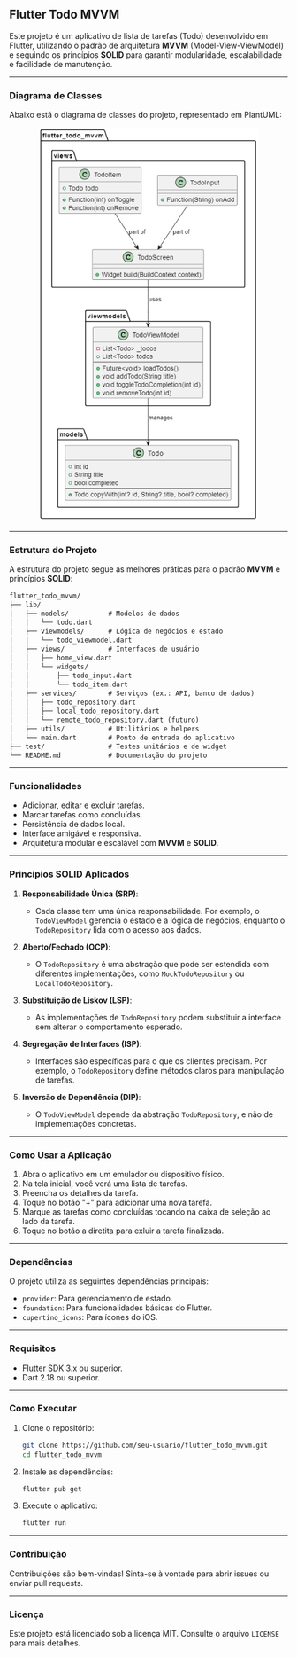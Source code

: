 ## Flutter Todo MVVM

Este projeto é um aplicativo de lista de tarefas (Todo) desenvolvido em Flutter, utilizando o padrão de arquitetura **MVVM** (Model-View-ViewModel) e seguindo os princípios **SOLID** para garantir modularidade, escalabilidade e facilidade de manutenção.

---

### **Diagrama de Classes**

Abaixo está o diagrama de classes do projeto, representado em PlantUML:

<p align="center">
    <a href="https://github.com/jciterceros/flutter_todo_mvvm/blob/015a85d5182bf3285f9344d7425775e9e22486ba/docs/diagram.png" target="blank">
        <img src="https://github.com/jciterceros/flutter_todo_mvvm/blob/015a85d5182bf3285f9344d7425775e9e22486ba/docs/diagram.png" width="400" alt="Class Diagram" />
    </a>
</p>

---

### **Estrutura do Projeto**

A estrutura do projeto segue as melhores práticas para o padrão **MVVM** e princípios **SOLID**:

```
flutter_todo_mvvm/
├── lib/
│   ├── models/          # Modelos de dados
│   │   └── todo.dart
│   ├── viewmodels/      # Lógica de negócios e estado
│   │   └── todo_viewmodel.dart
│   ├── views/           # Interfaces de usuário
│   │   ├── home_view.dart
│   │   └── widgets/
│   │       ├── todo_input.dart
│   │       └── todo_item.dart
│   ├── services/        # Serviços (ex.: API, banco de dados)
│   │   ├── todo_repository.dart
│   │   ├── local_todo_repository.dart
│   │   └── remote_todo_repository.dart (futuro)
│   ├── utils/           # Utilitários e helpers
│   └── main.dart        # Ponto de entrada do aplicativo
├── test/                # Testes unitários e de widget
└── README.md            # Documentação do projeto
```

---

### **Funcionalidades**

- Adicionar, editar e excluir tarefas.
- Marcar tarefas como concluídas.
- Persistência de dados local.
- Interface amigável e responsiva.
- Arquitetura modular e escalável com **MVVM** e **SOLID**.

---

### **Princípios SOLID Aplicados**

1. **Responsabilidade Única (SRP)**:
   - Cada classe tem uma única responsabilidade. Por exemplo, o `TodoViewModel` gerencia o estado e a lógica de negócios, enquanto o `TodoRepository` lida com o acesso aos dados.

2. **Aberto/Fechado (OCP)**:
   - O `TodoRepository` é uma abstração que pode ser estendida com diferentes implementações, como `MockTodoRepository` ou `LocalTodoRepository`.

3. **Substituição de Liskov (LSP)**:
   - As implementações de `TodoRepository` podem substituir a interface sem alterar o comportamento esperado.

4. **Segregação de Interfaces (ISP)**:
   - Interfaces são específicas para o que os clientes precisam. Por exemplo, o `TodoRepository` define métodos claros para manipulação de tarefas.

5. **Inversão de Dependência (DIP)**:
   - O `TodoViewModel` depende da abstração `TodoRepository`, e não de implementações concretas.

---

### **Como Usar a Aplicação**

1. Abra o aplicativo em um emulador ou dispositivo físico.
2. Na tela inicial, você verá uma lista de tarefas.
3. Preencha os detalhes da tarefa.
4. Toque no botão "+" para adicionar uma nova tarefa.
5. Marque as tarefas como concluídas tocando na caixa de seleção ao lado da tarefa.
6. Toque no botão a diretita para exluir a tarefa finalizada.

---

### **Dependências**

O projeto utiliza as seguintes dependências principais:
- `provider`: Para gerenciamento de estado.
- `foundation`: Para funcionalidades básicas do Flutter.
- `cupertino_icons`: Para ícones do iOS.

---

### **Requisitos**

- Flutter SDK 3.x ou superior.
- Dart 2.18 ou superior.

---

### **Como Executar**

1. Clone o repositório:
    ```bash
    git clone https://github.com/seu-usuario/flutter_todo_mvvm.git
    cd flutter_todo_mvvm
    ```

2. Instale as dependências:
    ```bash
    flutter pub get
    ```

3. Execute o aplicativo:
    ```bash
    flutter run
    ```
---

### **Contribuição**

Contribuições são bem-vindas! Sinta-se à vontade para abrir issues ou enviar pull requests.

---

### **Licença**

Este projeto está licenciado sob a licença MIT. Consulte o arquivo `LICENSE` para mais detalhes.